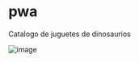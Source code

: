 # pwa
Catalogo de juguetes de dinosaurios

![image](https://user-images.githubusercontent.com/50387895/162661120-993770e2-2253-4784-b59d-605288a930b5.png)
